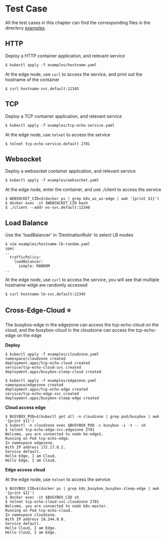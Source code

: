 # Test Case

All the test cases in this chapter can find the corresponding files in the directory [examples](https://github.com/kubeedge/edgemesh/tree/main/examples).

## HTTP

Deploy a HTTP container application, and relevant service

```shell
$ kubectl apply -f examples/hostname.yaml
```

At the edge node, use `curl` to access the service, and print out the hostname of the container

```shell
$ curl hostname-svc.default:12345
```

## TCP

Deploy a TCP container application, and relevant service

```shell
$ kubectl apply -f examples/tcp-echo-service.yaml
```

At the edge node, use `telnet` to access the service

```shell
$ telnet tcp-echo-service.default 2701
```

## Websocket

Deploy a websocket container application, and relevant service

```shell
$ kubectl apply -f examples/websocket.yaml
```

At the edge node, enter the container, and use ./client to access the service

```shell
$ WEBSOCKET_CID=$(docker ps | grep k8s_ws_ws-edge | awk '{print $1}')
$ docker exec -it $WEBSOCKET_CID bash
$ ./client --addr ws-svc.default:12348
```

## Load Balance

Use the 'loadBalancer' in 'DestinationRule' to select LB modes

```shell
$ vim examples/hostname-lb-random.yaml
spec
..
  trafficPolicy:
    loadBalancer:
      simple: RANDOM
..
```

At the edge node, use `curl` to access the service, you will see that multiple hostname-edge are randomly accessed

```shell
$ curl hostname-lb-svc.default:12345
```

## Cross-Edge-Cloud :star:

The busybox-edge in the edgezone can access the tcp-echo-cloud on the cloud, and the busybox-cloud in the cloudzone can access the tcp-echo-edge on the edge

**Deploy**

```shell
$ kubectl apply -f examples/cloudzone.yaml
namespace/cloudzone created
deployment.apps/tcp-echo-cloud created
service/tcp-echo-cloud-svc created
deployment.apps/busybox-sleep-cloud created
```

```
$ kubectl apply -f examples/edgezone.yaml
namespace/edgezone created
deployment.apps/tcp-echo-edge created
service/tcp-echo-edge-svc created
deployment.apps/busybox-sleep-edge created
```

**Cloud access edge**

```shell
$ BUSYBOX_POD=$(kubectl get all -n cloudzone | grep pod/busybox | awk '{print $1}')
$ kubectl -n cloudzone exec $BUSYBOX_POD -c busybox -i -t -- sh
$ telnet tcp-echo-edge-svc.edgezone 2701
Welcome, you are connected to node ke-edge1.
Running on Pod tcp-echo-edge.
In namespace edgezone.
With IP address 172.17.0.2.
Service default.
Hello Edge, I am Cloud.
Hello Edge, I am Cloud.
```

**Edge access cloud**

At the edge node, use `telnet` to access the service

```shell
$ BUSYBOX_CID=$(docker ps | grep k8s_busybox_busybox-sleep-edge | awk '{print $1}')
$ docker exec -it $BUSYBOX_CID sh
$ telnet tcp-echo-cloud-svc.cloudzone 2701
Welcome, you are connected to node k8s-master.
Running on Pod tcp-echo-cloud.
In namespace cloudzone.
With IP address 10.244.0.8.
Service default.
Hello Cloud, I am Edge.
Hello Cloud, I am Edge.
```
